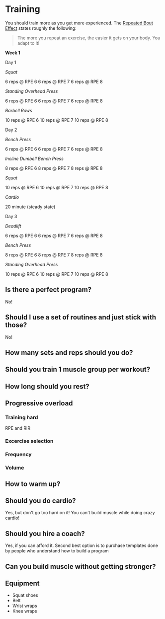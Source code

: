 # Training

You should train more as you get more experienced. The [Repeated Bout Effect](https://en.wikipedia.org/wiki/Delayed_onset_muscle_soreness#Repeated-bout_effect) states roughly the following:

> The more you repeat an exercise, the easier it gets on your body. You adapt to it!

**Week 1**

Day 1

_Squat_

6 reps @ RPE 6
6 reps @ RPE 7
6 reps @ RPE 8

_Standing Overhead Press_

6 reps @ RPE 6
6 reps @ RPE 7
6 reps @ RPE 8

_Barbell Rows_

10 reps @ RPE 6
10 reps @ RPE 7
10 reps @ RPE 8

Day 2

_Bench Press_

6 reps @ RPE 6
6 reps @ RPE 7
6 reps @ RPE 8

_Incline Dumbell Bench Press_

8 reps @ RPE 6
8 reps @ RPE 7
8 reps @ RPE 8

_Squat_

10 reps @ RPE 6
10 reps @ RPE 7
10 reps @ RPE 8

_Cardio_

20 minute (steady state)

Day 3

_Deadlift_

6 reps @ RPE 6
6 reps @ RPE 7
6 reps @ RPE 8

_Bench Press_

8 reps @ RPE 6
8 reps @ RPE 7
8 reps @ RPE 8

_Standing Overhead Press_

10 reps @ RPE 6
10 reps @ RPE 7
10 reps @ RPE 8

## Is there a perfect program?

No!

## Should I use a set of routines and just stick with those?

No!

## How many sets and reps should you do?

## Should you train 1 muscle group per workout?

## How long should you rest?

## Progressive overload

### Training hard

RPE and RIR

### Excercise selection

### Frequency

### Volume

## How to warm up?

## Should you do cardio?

Yes, but don't go too hard on it! You can't build muscle while doing crazy cardio!

## Should you hire a coach?

Yes, if you can afford it. Second best option is to purchase templates done by people who understand how to build a program

## Can you build muscle without getting stronger?

## Equipment

- Squat shoes
- Belt
- Wrist wraps
- Knee wraps
